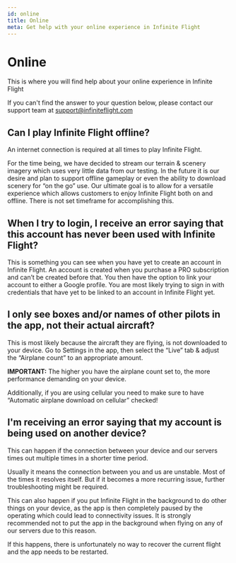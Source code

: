 ```yaml
---
id: online
title: Online
meta: Get help with your online experience in Infinite Flight
---
```


# Online

This is where you will find help about your online experience in Infinite Flight

If you can't find the answer to your question below, please contact our support team at support@infiniteflight.com 


## Can I play Infinite Flight offline?

An internet connection is required at all times to play Infinite Flight.

For the time being, we have decided to stream our terrain & scenery imagery which uses very little data from our testing. In the future it is our desire and plan to support offline gameplay or even the ability to download scenery for “on the go” use. Our ultimate goal is to allow for a versatile experience which allows customers to enjoy Infinite Flight both on and offline. There is not set timeframe for accomplishing this.

## When I try to login, I receive an error saying that this account has never been used with Infinite Flight?

This is something you can see when you have yet to create an account in Infinite Flight. An account is created when you purchase a PRO subscription and can’t be created before that. You then have the option to link your account to either a Google profile. You are most likely trying to sign in with credentials that have yet to be linked to an account in Infinite Flight yet. 

## I only see boxes and/or names of other pilots in the app, not their actual aircraft? 

This is most likely because the aircraft they are flying, is not downloaded to your device.
Go to Settings in the app, then select the “Live” tab & adjust the “Airplane count” to an appropriate amount.

<b>IMPORTANT:</b> The higher you have the airplane count set to, the more performance demanding on your device.

Additionally, if you are using cellular you need to make sure to have “Automatic airplane download on cellular” checked!

## I'm receiving an error saying that my account is being used on another device?

This can happen if the connection between your device and our servers times out multiple times in a shorter time period.

Usually it means the connection between you and us are unstable. Most of the times it resolves itself. But if it becomes a more recurring issue, further troubleshooting might be required.

This can also happen if you put Infinite Flight in the background to do other things on your device, as the app is then completely paused by the operating which could lead to connectivity issues. It is strongly recommended not to put the app in the background when flying on any of our servers due to this reason.

If this happens, there is unfortunately no way to recover the current flight and the app needs to be restarted.
